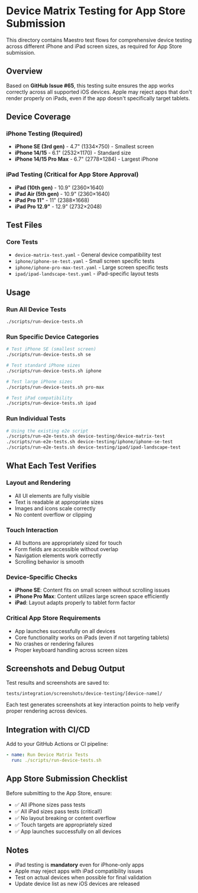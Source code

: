 # Device Matrix Testing for App Store Submission

This directory contains Maestro test flows for comprehensive device testing across different iPhone and iPad screen sizes, as required for App Store submission.

## Overview

Based on **GitHub Issue #65**, this testing suite ensures the app works correctly across all supported iOS devices. Apple may reject apps that don't render properly on iPads, even if the app doesn't specifically target tablets.

## Device Coverage

### iPhone Testing (Required)
- **iPhone SE (3rd gen)** - 4.7" (1334×750) - Smallest screen
- **iPhone 14/15** - 6.1" (2532×1170) - Standard size  
- **iPhone 14/15 Pro Max** - 6.7" (2778×1284) - Largest iPhone

### iPad Testing (Critical for App Store Approval)
- **iPad (10th gen)** - 10.9" (2360×1640)
- **iPad Air (5th gen)** - 10.9" (2360×1640)
- **iPad Pro 11"** - 11" (2388×1668)
- **iPad Pro 12.9"** - 12.9" (2732×2048)

## Test Files

### Core Tests
- `device-matrix-test.yaml` - General device compatibility test
- `iphone/iphone-se-test.yaml` - Small screen specific tests
- `iphone/iphone-pro-max-test.yaml` - Large screen specific tests  
- `ipad/ipad-landscape-test.yaml` - iPad-specific layout tests

## Usage

### Run All Device Tests
```bash
./scripts/run-device-tests.sh
```

### Run Specific Device Categories
```bash
# Test iPhone SE (smallest screen)
./scripts/run-device-tests.sh se

# Test standard iPhone sizes
./scripts/run-device-tests.sh iphone

# Test large iPhone sizes  
./scripts/run-device-tests.sh pro-max

# Test iPad compatibility
./scripts/run-device-tests.sh ipad
```

### Run Individual Tests
```bash
# Using the existing e2e script
./scripts/run-e2e-tests.sh device-testing/device-matrix-test
./scripts/run-e2e-tests.sh device-testing/iphone/iphone-se-test
./scripts/run-e2e-tests.sh device-testing/ipad/ipad-landscape-test
```

## What Each Test Verifies

### Layout and Rendering
- All UI elements are fully visible
- Text is readable at appropriate sizes
- Images and icons scale correctly
- No content overflow or clipping

### Touch Interaction
- All buttons are appropriately sized for touch
- Form fields are accessible without overlap
- Navigation elements work correctly
- Scrolling behavior is smooth

### Device-Specific Checks
- **iPhone SE**: Content fits on small screen without scrolling issues
- **iPhone Pro Max**: Content utilizes large screen space efficiently
- **iPad**: Layout adapts properly to tablet form factor

### Critical App Store Requirements
- App launches successfully on all devices
- Core functionality works on iPads (even if not targeting tablets)
- No crashes or rendering failures
- Proper keyboard handling across screen sizes

## Screenshots and Debug Output

Test results and screenshots are saved to:
```
tests/integration/screenshots/device-testing/[device-name]/
```

Each test generates screenshots at key interaction points to help verify proper rendering across devices.

## Integration with CI/CD

Add to your GitHub Actions or CI pipeline:
```yaml
- name: Run Device Matrix Tests
  run: ./scripts/run-device-tests.sh
```

## App Store Submission Checklist

Before submitting to the App Store, ensure:
- ✅ All iPhone sizes pass tests
- ✅ All iPad sizes pass tests (critical!)
- ✅ No layout breaking or content overflow
- ✅ Touch targets are appropriately sized
- ✅ App launches successfully on all devices

## Notes

- iPad testing is **mandatory** even for iPhone-only apps
- Apple may reject apps with iPad compatibility issues
- Test on actual devices when possible for final validation
- Update device list as new iOS devices are released